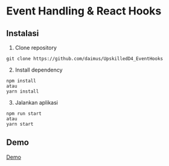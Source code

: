 # Event Handling & React Hooks

## Instalasi
1. Clone repository
```
git clone https://github.com/daimus/UpskilledD4_EventHooks
```
2. Install dependency
```
npm install
atau
yarn install
```
3. Jalankan aplikasi
```
npm run start
atau
yarn start
```

## Demo

[Demo](https://daimus.github.io/UpskilledD5_RouterForm/)
